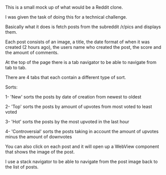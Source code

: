 This is a small mock up of what would be a Reddit clone.

I was given the task of doing this for a technical challenge.

Basically what it does is fetch posts from the subreddit /r/pics and displays them.

Each post consists of an image, a title, the date format of when it was created (2 hours ago), the users name who created the post, the score and the amount of comments.

At the top of the page there is a tab navigator to be able to navigate from tab to tab.

There are 4 tabs that each contain a different type of sort.

Sorts:

1- 'New' sorts the posts by date of creation from newest to oldest

2- 'Top' sorts the posts by amount of upvotes from most voted to least voted

3- 'Hot' sorts the posts by the most upvoted in the last hour

4- 'Controversial' sorts the posts taking in account the amount of upvotes minus the amount of downvotes

You can also click on each post and it will open up a WebView component that shows the image of the post.

I use a stack navigator to be able to navigate from the post image back to the list of posts.
